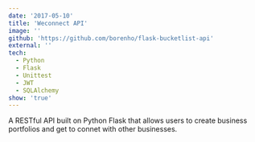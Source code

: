 ```yaml
---
date: '2017-05-10'
title: 'Weconnect API'
image: ''
github: 'https://github.com/borenho/flask-bucketlist-api'
external: ''
tech:
  - Python
  - Flask
  - Unittest
  - JWT
  - SQLAlchemy
show: 'true'
---
```


A RESTful API built on Python Flask that allows users to create business portfolios and get to connet with other businesses.
